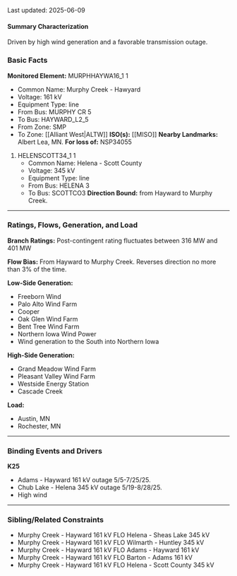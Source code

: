 Last updated: 2025-06-09
#### Summary Characterization
Driven by high wind generation and a favorable transmission outage.
### Basic Facts
**Monitored Element:** MURPHHAYWA16_1 1
- Common Name: Murphy Creek - Hawyard
- Voltage: 161 kV
- Equipment Type: line
- From Bus: MURPHY CR 5
- To Bus: HAYWARD_L2_5
- From Zone: SMP
- To Zone: [[Alliant West|ALTW]]
**ISO(s):** [[MISO]]
**Nearby Landmarks:** Albert Lea, MN.
**For loss of:** NSP34055
1. HELENSCOTT34_1 1
    - Common Name: Helena - Scott County
    - Voltage: 345 kV
	- Equipment Type: line
    - From Bus: HELENA 3
    - To Bus: SCOTTCO3
**Direction Bound:** from Hayward to Murphy Creek.

---
### Ratings, Flows, Generation, and Load
**Branch Ratings:**
Post-contingent rating fluctuates between 316 MW and 401 MW 

**Flow Bias:**
From Hayward to Murphy Creek. Reverses direction no more than 3% of the time.

**Low-Side Generation:**
- Freeborn Wind
- Palo Alto Wind Farm
- Cooper
- Oak Glen Wind Farm
- Bent Tree Wind Farm
- Northern Iowa Wind Power
- Wind generation to the South into Northern Iowa

**High-Side Generation:**
- Grand Meadow Wind Farm
- Pleasant Valley Wind Farm
- Westside Energy Station
- Cascade Creek

**Load:**
- Austin, MN
- Rochester, MN

---
### Binding Events and Drivers
**K25**
- Adams - Hayward 161 kV outage 5/5-7/25/25.
- Chub Lake - Helena 345 kV outage 5/19-8/28/25.
- High wind

---
### Sibling/Related Constraints
- Murphy Creek - Hayward 161 kV FLO Helena - Sheas Lake 345 kV
- Murphy Creek - Hayward 161 kV FLO Wilmarth - Huntley 345 kV
- Murphy Creek - Hayward 161 kV FLO Adams - Hayward 161 kV
- Murphy Creek - Hayward 161 kV FLO Barton - Adams 161 kV
- Murphy Creek - Hayward 161 kV FLO Helena - Scott County 345 kV